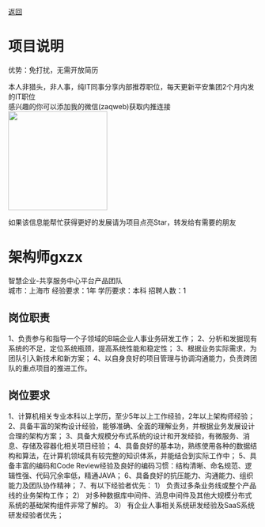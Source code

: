 [返回](../../)

# 项目说明

优势：免打扰，无需开放简历

本人非猎头，非人事，纯IT同事分享内部推荐职位，每天更新平安集团2个月内发的IT职位  
感兴趣的你可以添加我的微信(zaqweb)获取内推连接  
<img src="https://github.com/zaqweb/PA-IT-JOBS/blob/master/WechatICode.jpeg"  height="200" width="200">

如果该信息能帮忙获得更好的发展请为项目点亮Star，转发给有需要的朋友

# 架构师gxzx
智慧企业-共享服务中心平台产品团队  
城市：上海市 经验要求：1年 学历要求：本科  招聘人数：1

## 岗位职责
1、负责参与和指导一个子领域的B端企业人事业务研发工作；
2、分析和发掘现有系统的不足，定位系统瓶颈，提高系统性能和稳定性；
3、根据业务实际需求，为团队引入新技术和新方案；
4、以自身良好的项目管理与协调沟通能力，负责跨团队的重点项目的推进工作。

## 岗位要求
1、计算机相关专业本科以上学历，至少5年以上工作经验，2年以上架构师经验；
2、具备丰富的架构设计经验，能够准确、全面的理解业务，并根据业务发展设计合理的架构方案；
3、具备大规模分布式系统的设计和开发经验，有微服务、消息、存储及容器化相关项目经验；
4、具备良好的基本功，熟练使用各种的数据结构和算法，在计算机领域具有较完整的知识体系，并能结合到实际工作中；
5、具备丰富的编码和Code Review经验及良好的编码习惯：结构清晰、命名规范、逻辑性强、代码冗余率低，精通JAVA；
6、具备良好的抗压能力、沟通能力、组织能力及团队协作精神；
7、有以下经验者优先：
       1） 负责过多条业务线或整个产品线的业务架构工作；
       2） 对多种数据库中间件、消息中间件及其他大规模分布式系统的基础架构组件非常了解的。
       3） 有企业人事相关系统研发经验及SaaS系统研发经验者优先；




